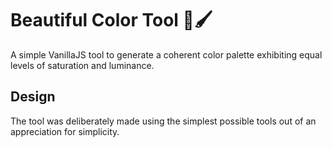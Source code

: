 # Beautiful Color Tool 🎨🖌️

A simple VanillaJS tool to generate a coherent color palette exhibiting equal levels of saturation and luminance.

## Design

The tool was deliberately made using the simplest possible tools out of an appreciation for simplicity.
